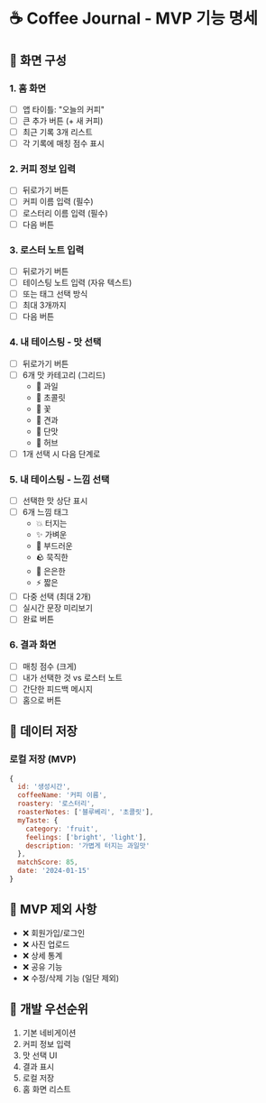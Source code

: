 # ☕ Coffee Journal - MVP 기능 명세

## 📱 화면 구성

### 1. 홈 화면
- [ ] 앱 타이틀: "오늘의 커피"
- [ ] 큰 추가 버튼 (+ 새 커피)
- [ ] 최근 기록 3개 리스트
- [ ] 각 기록에 매칭 점수 표시

### 2. 커피 정보 입력
- [ ] 뒤로가기 버튼
- [ ] 커피 이름 입력 (필수)
- [ ] 로스터리 이름 입력 (필수)
- [ ] 다음 버튼

### 3. 로스터 노트 입력
- [ ] 뒤로가기 버튼
- [ ] 테이스팅 노트 입력 (자유 텍스트)
- [ ] 또는 태그 선택 방식
- [ ] 최대 3개까지
- [ ] 다음 버튼

### 4. 내 테이스팅 - 맛 선택
- [ ] 뒤로가기 버튼
- [ ] 6개 맛 카테고리 (그리드)
  - 🍓 과일
  - 🍫 초콜릿
  - 🌸 꽃
  - 🥜 견과
  - 🍯 단맛
  - 🌿 허브
- [ ] 1개 선택 시 다음 단계로

### 5. 내 테이스팅 - 느낌 선택
- [ ] 선택한 맛 상단 표시
- [ ] 6개 느낌 태그
  - 💥 터지는
  - ✨ 가벼운
  - 🌊 부드러운
  - 🪨 묵직한
  - 💫 은은한
  - ⚡ 짧은
- [ ] 다중 선택 (최대 2개)
- [ ] 실시간 문장 미리보기
- [ ] 완료 버튼

### 6. 결과 화면
- [ ] 매칭 점수 (크게)
- [ ] 내가 선택한 것 vs 로스터 노트
- [ ] 간단한 피드백 메시지
- [ ] 홈으로 버튼

## 💾 데이터 저장

### 로컬 저장 (MVP)
```javascript
{
  id: '생성시간',
  coffeeName: '커피 이름',
  roastery: '로스터리',
  roasterNotes: ['블루베리', '초콜릿'],
  myTaste: {
    category: 'fruit',
    feelings: ['bright', 'light'],
    description: '가볍게 터지는 과일맛'
  },
  matchScore: 85,
  date: '2024-01-15'
}
```

## 🎯 MVP 제외 사항
- ❌ 회원가입/로그인
- ❌ 사진 업로드
- ❌ 상세 통계
- ❌ 공유 기능
- ❌ 수정/삭제 기능 (일단 제외)

## 🚀 개발 우선순위
1. 기본 네비게이션
2. 커피 정보 입력
3. 맛 선택 UI
4. 결과 표시
5. 로컬 저장
6. 홈 화면 리스트